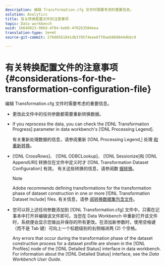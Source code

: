 ```yaml
---
description: 编辑 Transformation.cfg 文件时需要考虑的重要信息。
solution: Analytics
title: 有关转换配置文件的注意事项
topic: Data workbench
uuid: 1b64d023-966d-4f84-beb6-4f02b3504eea
translation-type: tm+mt
source-git-commit: 27600561841db3705f4eee6ff0aeb8890444bbc9

---
```



# 有关转换配置文件的注意事项{#considerations-for-the-transformation-configuration-file}

编辑 Transformation.cfg 文件时需要考虑的重要信息。

* 更改此文件中的任何参数都需要重新转换数据。
* If you reprocess the data, you can check the [!DNL Transformation Progress] parameter in data workbench&#39;s [!DNL Processing Legend].

   有关重新处理数据的信息，请参阅重新 [!DNL Processing Legend,] 处理 [和重新转换](../../../home/c-dataset-const-proc/c-reproc-retrans/c-unst-reproc-retrans.md)。

* [!DNL CrossRows]、 [!DNL ODBCLookup]、 [!DNL Sessionize]和 [!DNL AppendURI] 转换仅在文件中定义时才 [!DNL Transformation Dataset Configuration] 有效。 有关这些转换的信息，请参阅数 [据转换](../../../home/c-dataset-const-proc/c-data-trans/c-abt-transf.md)。

   >[!NOTE]
   >
   >Adobe recommends defining transformations for the transformation phase of dataset construction in one or more [!DNL Transformation Dataset Include] files. 有关信息，请参 [阅转换数据集包含文件](../../../home/c-dataset-const-proc/c-dataset-inc-files/c-types-dataset-inc-files/c-trans-dataset-inc-files.md#concept-c64aa78ed9ce40b8a0f4932c82ff5ace)。

* 您可以将上述任何参数添加到 [!DNL Transformation.cfg] 文件中，只需在记事本中打开并编辑该文件即可。当您在 Data Workbench 中重新打开该文件时，系统便会显示您做出并保存的所有更改。在添加新参数时，使用空格键（而不是 Tab 键）可向上一个标题级别的右侧缩进两 (2) 个空格。

   Any errors that occur during the transformation phase of the dataset construction process for a dataset profile are shown in the [!DNL Profiles] node of the [!DNL Detailed Status] interface in data workbench. For information about the [!DNL Detailed Status] interface, see the *Data Workbench User Guide*.

